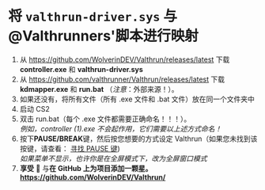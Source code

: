 # 将 `valthrun-driver.sys` 与 @Valthrunners'脚本进行映射
1. 从 <https://github.com/WolverinDEV/Valthrun/releases/latest> 下载 **controller.exe** 和 **valthrun-driver.sys**
2. 从 <https://github.com/valthrunner/Valthrun/releases/latest> 下载 **kdmapper.exe** 和 **run.bat** （*注意*：外部来源！）。
3. 如果还没有，将所有文件（所有 .exe 文件和 .bat 文件）放在同一个文件夹中
4.  启动 CS2
5. 双击 run.bat（每个 .exe 文件都需要正确命名！！！）。  
_例如，controller (1).exe 不会起作用，它们需要以上述方式命名！_
6. 按下**PAUSE/BREAK**键，然后按您想要的方式设定 Valthrun（如果您未找到该按键，请查看： [寻找 PAUSE 键](/zh-cn/030_troubleshooting/overlay/050_pause_key.md))  
_如果菜单不显示，也许你是在全屏模式下，改为全屏窗口模式_
7. **享受** :tada: 与**在 GitHub 上为项目添加一颗星。<https://github.com/WolverinDEV/Valthrun/>**